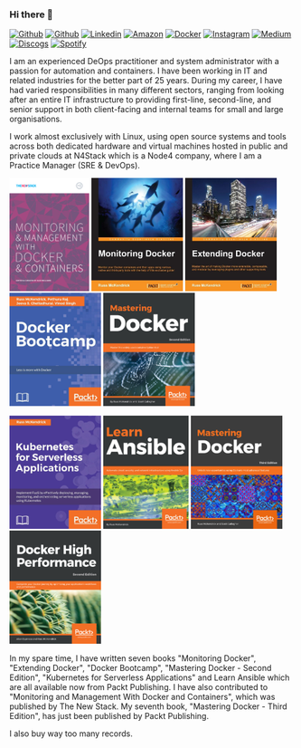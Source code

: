 ### Hi there 👋

[![Github](https://img.shields.io/badge/-Github-000?style=flat&logo=Github&logoColor=white)](https://github.com/russmckendrick) [![Github](https://img.shields.io/badge/-Twitter-1da1f2?style=flat&logo=Twitter&logoColor=white)](https://twitter.com/russmckendrick/) [![Linkedin](https://img.shields.io/badge/-LinkedIn-0077b5?style=flat&logo=Linkedin&logoColor=white)](https://www.linkedin.com/in/russmckendrick/) [![Amazon](https://img.shields.io/badge/-Amazon-ff9900?style=flat&logo=Amazon&logoColor=white)](https://www.amazon.com/Russ-McKendrick/e/B079KJV88Z) [![Docker](https://img.shields.io/badge/-Docker-0db7ed?style=flat&labelColor=0db7ed&logo=docker&logoColor=white)](https://hub.docker.com/u/russmckendrick/) [![Instagram](https://img.shields.io/badge/-Instagram-e1306c?style=flat&labelColor=e1306c&logo=Instagram&logoColor=white)](https://www.instagram.com/russmckendrick/) [![Medium](https://img.shields.io/badge/-Medium-00ab6c?style=flat&labelColor=00ab6c&logo=Medium&logoColor=white)](https://www.instagram.com/russmckendrick/) [![Discogs](https://img.shields.io/badge/-Discogs-333333?style=flat&labelColor=333333&logo=Discogs&logoColor=white)](https://www.discogs.com/user/russmck/collection?header=1) [![Spotify](https://img.shields.io/badge/-Spotify-1db954?style=flat&labelColor=1db954&logo=Spotify&logoColor=white)](https://open.spotify.com/user/russmckendrick)

I am an experienced DeOps practitioner and system administrator with a passion for automation and containers. I have been working in IT and related industries for the better part of 25 years. During my career, I have had varied responsibilities in many different sectors, ranging from looking after an entire IT infrastructure to providing first-line, second-line, and senior support in both client-facing and internal teams for small and large organisations.

I work almost exclusively with Linux, using open source systems and tools across both dedicated hardware and virtual machines hosted in public and private clouds at N4Stack which is a Node4 company, where I am a Practice Manager (SRE & DevOps).

[<img src='img/01.png' alt='github' height='200'>](https://thenewstack.io/ebooks/docker-and-containers/monitoring-management-docker-containers/) [<img src='img/02.jpg' alt='github' height='200'>](https://www.packtpub.com/virtualization-and-cloud/monitoring-docker) [<img src='img/03.jpg' alt='github' height='200'>](https://www.packtpub.com/networking-and-servers/extending-docker) [<img src='img/04.jpg' alt='github' height='200'>](https://www.packtpub.com/virtualization-and-cloud/docker-bootcamp) [<img src='img/05.jpg' alt='github' height='200'>](https://www.packtpub.com/virtualization-and-cloud/mastering-docker-second-edition) 

[<img src='img/06.jpg' alt='github' height='200'>](https://www.packtpub.com/networking-and-servers/kubernetes-serverless-applications) [<img src='img/07.jpg' alt='github' height='200'>](https://www.packtpub.com/virtualization-and-cloud/learn-ansible) [<img src='img/08.jpg' alt='github' height='200'>](https://www.packtpub.com/virtualization-and-cloud/mastering-docker-third-edition) [<img src='img/09.png' alt='github' height='200'>](https://www.packtpub.com/networking-and-servers/docker-high-performance-second-edition)

In my spare time, I have written seven books "Monitoring Docker", "Extending Docker", "Docker Bootcamp", "Mastering Docker - Second Edition", "Kubernetes for Serverless Applications" and Learn Ansible which are all available now from Packt Publishing. I have also contributed to "Monitoring and Management With Docker and Containers", which was published by The New Stack. My seventh book, "Mastering Docker - Third Edition", has just been published by Packt Publishing.

I also buy way too many records.

